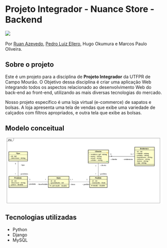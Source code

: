 # Projeto Integrador - Nuance Store - Backend

<img src="https://img.shields.io/npm/l/react">

Por [Ruan Azevedo](https://www.github.com/azevedoruan), [Pedro Luiz Ellero](https://www.github.com/PedroEllero), Hugo Okumura e Marcos Paulo Oliveira.

## Sobre o projeto

Este é um projeto para a disciplina de **Projeto Integrador** da UTFPR de Campo Mourão. O Objetivo dessa disciplina é criar uma aplicação Web integrando todos os aspectos relacionado ao desenvolvimento Web do back-end ao front-end, utilizando as mais diversas tecnologias do mercado.

Nosso projeto específico é uma loja virtual (e-commerce) de sapatos e bolsas. A loja apresenta uma tela de vendas que exibe uma variedade de calçados com filtros apropriados, e outra tela que exibe as bolsas.

## Modelo conceitual

![Modelo Conceitual](modelo-conceitual.png)

## Tecnologias utilizadas

- Python
- Django
- MySQL
